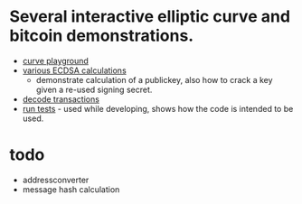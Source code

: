 # Several interactive elliptic curve and bitcoin demonstrations.

 * [curve playground](https://rawcdn.githack.com/nlitsme/bitcoinexplainer/00000/curve.html)
 * [various ECDSA calculations](https://rawcdn.githack.com/nlitsme/bitcoinexplainer/00000/ecdsacrack.html)
    * demonstrate calculation of a publickey, also how to crack a key given a re-used signing secret.
 * [decode transactions](https://rawcdn.githack.com/nlitsme/bitcoinexplainer/00000/transaction.html)
 * [run tests](https://rawcdn.githack.com/nlitsme/bitcoinexplainer/00000/unittest.html) - used while developing, shows how the code is intended to be used.

# todo

 * addressconverter
 * message hash calculation

